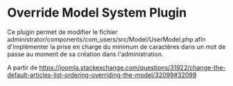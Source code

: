 # Override Model System Plugin
 
Ce plugin permet de modifier le fichier administrator/components/com_users/src/Model/UserModel.php afin d'implémenter la prise en charge du minimum de caractères dans un mot de passe au moment de sa création dans l'administration.

A partir de https://joomla.stackexchange.com/questions/31922/change-the-default-articles-list-ordering-overriding-the-model/32099#32099
